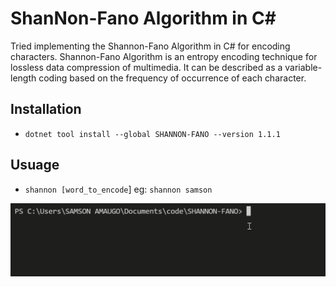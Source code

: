 # ShanNon-Fano Algorithm in C#
Tried implementing the Shannon-Fano Algorithm in C# for encoding characters.
Shannon-Fano Algorithm is an entropy encoding technique for lossless data compression of multimedia.
It can be described as a variable-length coding based on the frequency of occurrence of each character.

## Installation
- `dotnet tool install --global SHANNON-FANO --version 1.1.1`

## Usuage 
- `shannon [word_to_encode`]
 eg: `shannon samson`

 ![shannon command line tool](shannon.gif)

